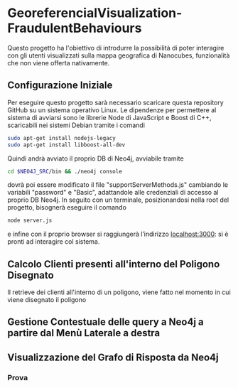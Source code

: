 # GeoreferencialVisualization-FraudulentBehaviours
Questo progetto ha l'obiettivo di introdurre la possibilità di poter interagire con gli utenti visualizzati sulla mappa geografica di Nanocubes, funzionalità che non viene offerta nativamente.

## Configurazione Iniziale
Per eseguire questo progetto sarà necessario scaricare questa repository GitHub su un sistema operativo Linux.
Le dipendenze per permettere al sistema di avviarsi sono le librerie Node di JavaScript e Boost di C++, scaricabili nei sistemi Debian tramite i comandi 
```sh
sudo apt-get install nodejs-legacy
sudo apt-get install libboost-all-dev
``` 
Quindi andrà avviato il proprio DB di Neo4j, avviabile tramite
```sh
cd $NEO4J_SRC/bin && ./neo4j console
``` 
dovrà poi essere modificato il file "supportServerMethods.js" cambiando le variabili "password" e "Basic", adattandole alle credenziali di accesso al proprio DB Neo4j.
In seguito con un terminale, posizionandosi nella root del progetto, bisognerà eseguire il comando 
```sh
node server.js
```
e infine con il proprio browser si raggiungerà l’indirizzo [localhost:3000](https://localhost:3000): si è pronti ad interagire col sistema.

## Calcolo Clienti presenti all'interno del Poligono Disegnato
Il retrieve dei clienti all'interno di un poligono, viene fatto nel momento in cui viene disegnato il poligono

## Gestione Contestuale delle query a Neo4j a partire dal Menù Laterale a destra

## Visualizzazione del Grafo di Risposta da Neo4j



### Prova

